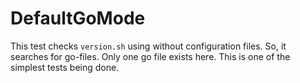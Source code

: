# DefaultGoMode

This test checks `version.sh`  using without configuration files. So, it searches for go-files. Only one go file exists here. This is one of the simplest tests
being done.
